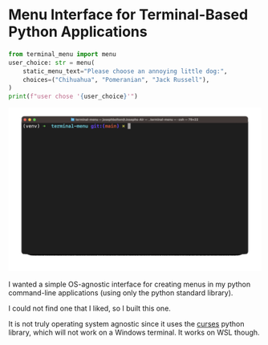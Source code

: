 # Menu Interface for Terminal-Based Python Applications 

```python
from terminal_menu import menu
user_choice: str = menu(
    static_menu_text="Please choose an annoying little dog:",
    choices=("Chihuahua", "Pomeranian", "Jack Russell"),
)
print(f"user chose '{user_choice}'")
```

![](./examples/gifs/basic_menu.gif)

I wanted a simple OS-agnostic interface for creating menus in my python command-line applications (using only the python standard library). 

I could not find one that I liked, so I built this one. 

It is not truly operating system agnostic since it uses the [curses](https://docs.python.org/3/library/curses.html#module-curses) python library, which will not work on a Windows terminal. It works on WSL though.

